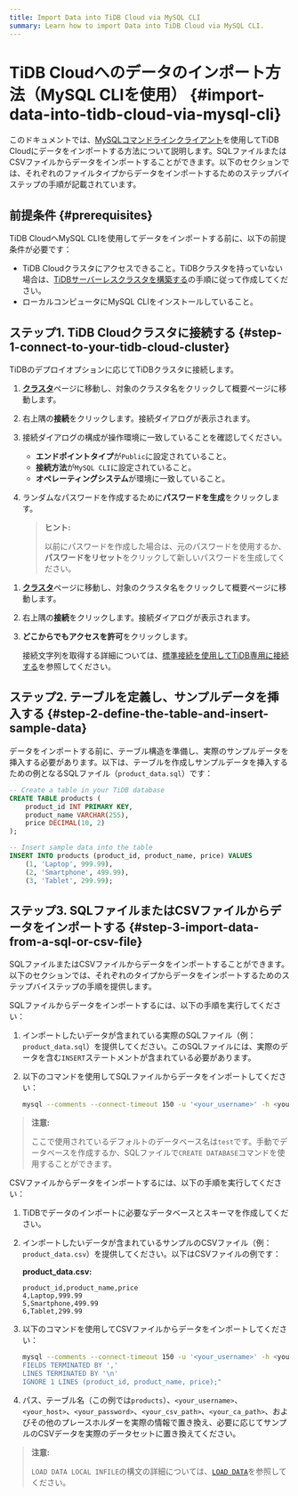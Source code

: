 ```yaml
---
title: Import Data into TiDB Cloud via MySQL CLI
summary: Learn how to import Data into TiDB Cloud via MySQL CLI.
---
```


# TiDB Cloudへのデータのインポート方法（MySQL CLIを使用） {#import-data-into-tidb-cloud-via-mysql-cli}

このドキュメントでは、[MySQLコマンドラインクライアント](https://dev.mysql.com/doc/refman/8.0/en/mysql.html)を使用してTiDB Cloudにデータをインポートする方法について説明します。SQLファイルまたはCSVファイルからデータをインポートすることができます。以下のセクションでは、それぞれのファイルタイプからデータをインポートするためのステップバイステップの手順が記載されています。

## 前提条件 {#prerequisites}

TiDB CloudへMySQL CLIを使用してデータをインポートする前に、以下の前提条件が必要です：

-   TiDB Cloudクラスタにアクセスできること。TiDBクラスタを持っていない場合は、[TiDBサーバーレスクラスタを構築する](/develop/dev-guide-build-cluster-in-cloud.md)の手順に従って作成してください。
-   ローカルコンピュータにMySQL CLIをインストールしていること。

## ステップ1. TiDB Cloudクラスタに接続する {#step-1-connect-to-your-tidb-cloud-cluster}

TiDBのデプロイオプションに応じてTiDBクラスタに接続します。

<SimpleTab>
<div label="TiDBサーバーレス">

1.  [**クラスタ**](https://tidbcloud.com/console/clusters)ページに移動し、対象のクラスタ名をクリックして概要ページに移動します。

2.  右上隅の**接続**をクリックします。接続ダイアログが表示されます。

3.  接続ダイアログの構成が操作環境に一致していることを確認してください。

    -   **エンドポイントタイプ**が`Public`に設定されていること。
    -   **接続方法**が`MySQL CLI`に設定されていること。
    -   **オペレーティングシステム**が環境に一致していること。

4.  ランダムなパスワードを作成するために**パスワードを生成**をクリックします。

    > **ヒント:**
    >
    > 以前にパスワードを作成した場合は、元のパスワードを使用するか、**パスワードをリセット**をクリックして新しいパスワードを生成してください。

</div>
<div label="TiDB専用">

1.  [**クラスタ**](https://tidbcloud.com/console/clusters)ページに移動し、対象のクラスタ名をクリックして概要ページに移動します。

2.  右上隅の**接続**をクリックします。接続ダイアログが表示されます。

3.  **どこからでもアクセスを許可**をクリックします。

    接続文字列を取得する詳細については、[標準接続を使用してTiDB専用に接続する](/tidb-cloud/connect-via-standard-connection.md)を参照してください。

</div>
</SimpleTab>

## ステップ2. テーブルを定義し、サンプルデータを挿入する {#step-2-define-the-table-and-insert-sample-data}

データをインポートする前に、テーブル構造を準備し、実際のサンプルデータを挿入する必要があります。以下は、テーブルを作成しサンプルデータを挿入するための例となるSQLファイル（`product_data.sql`）です：

```sql
-- Create a table in your TiDB database
CREATE TABLE products (
    product_id INT PRIMARY KEY,
    product_name VARCHAR(255),
    price DECIMAL(10, 2)
);

-- Insert sample data into the table
INSERT INTO products (product_id, product_name, price) VALUES
    (1, 'Laptop', 999.99),
    (2, 'Smartphone', 499.99),
    (3, 'Tablet', 299.99);
```

## ステップ3. SQLファイルまたはCSVファイルからデータをインポートする {#step-3-import-data-from-a-sql-or-csv-file}

SQLファイルまたはCSVファイルからデータをインポートすることができます。以下のセクションでは、それぞれのタイプからデータをインポートするためのステップバイステップの手順を提供します。

<SimpleTab>
<div label="SQLファイルから">

SQLファイルからデータをインポートするには、以下の手順を実行してください：

1.  インポートしたいデータが含まれている実際のSQLファイル（例：`product_data.sql`）を提供してください。このSQLファイルには、実際のデータを含む`INSERT`ステートメントが含まれている必要があります。

2.  以下のコマンドを使用してSQLファイルからデータをインポートしてください：

    ```bash
    mysql --comments --connect-timeout 150 -u '<your_username>' -h <your_cluster_host> -P 4000 -D test --ssl-mode=VERIFY_IDENTITY --ssl-ca=<your_ca_path> -p <your_password> < product_data.sql
    ```

> **注意:**
>
> ここで使用されているデフォルトのデータベース名は`test`です。手動でデータベースを作成するか、SQLファイルで`CREATE DATABASE`コマンドを使用することができます。

</div>
<div label="CSVファイルから">

CSVファイルからデータをインポートするには、以下の手順を実行してください：

1.  TiDBでデータのインポートに必要なデータベースとスキーマを作成してください。

2.  インポートしたいデータが含まれているサンプルのCSVファイル（例：`product_data.csv`）を提供してください。以下はCSVファイルの例です：

    **product\_data.csv:**

    ```csv
    product_id,product_name,price
    4,Laptop,999.99
    5,Smartphone,499.99
    6,Tablet,299.99
    ```

3.  以下のコマンドを使用してCSVファイルからデータをインポートしてください：

    ```bash
    mysql --comments --connect-timeout 150 -u '<your_username>' -h <your_host> -P 4000 -D test --ssl-mode=VERIFY_IDENTITY --ssl-ca=<your_ca_path> -p<your_password> -e "LOAD DATA LOCAL INFILE '<your_csv_path>' INTO TABLE products
    FIELDS TERMINATED BY ','
    LINES TERMINATED BY '\n'
    IGNORE 1 LINES (product_id, product_name, price);"
    ```

4.  パス、テーブル名（この例では`products`）、`<your_username>`、`<your_host>`、`<your_password>`、`<your_csv_path>`、`<your_ca_path>`、およびその他のプレースホルダーを実際の情報で置き換え、必要に応じてサンプルのCSVデータを実際のデータセットに置き換えてください。

> **注意:**
>
> `LOAD DATA LOCAL INFILE`の構文の詳細については、[`LOAD DATA`](/sql-statements/sql-statement-load-data.md)を参照してください。

</div>
</SimpleTab>
